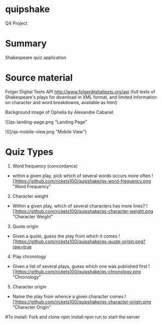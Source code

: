 # quipshake
Q4 Project

# Summary
Shakespeare quiz application


# Source material
Folger Digital Texts API
http://www.folgerdigitaltexts.org/api
(full texts of Shakespeare's plays for download in XML format, and limited information on character and word breakdowns, available as html)

Background image of Ophelia by Alexandre Cabanel

![]qs-landing-page.png "Landing Page"

!([]/qs-mobile-view.png "Mobile View")

# Quiz Types
1. Word frequency (concordance)
  - within a given play, pick which of several words occurs more often
![]https://github.com/rickets100/quipshake/qs-word-frequency.png "Word Frequency"

2. Character weight
  - Within a given play, which of several characters has more lines?
  ![]https://github.com/rickets100/quipshake/qs-character-weight.png "Character Weight"

3. Quote origin
  - Given a quote, guess the play from which it comes
  ![]https://github.com/rickets100/quipshake/qs-quote-origin.png?raw=true

4. Play chronology
  - Given a list of several plays, guess which one was published first
  ![]https://github.com/rickets100/quipshake/qs-chronology.png "Chronology"


5. Character origin
  - Name the play from whence a given character comes
  ![]https://github.com/rickets100/quipshake/qs-character-origin.png "Character Origin"


#To install:
Fork and clone
npm install
npm run to start the server

